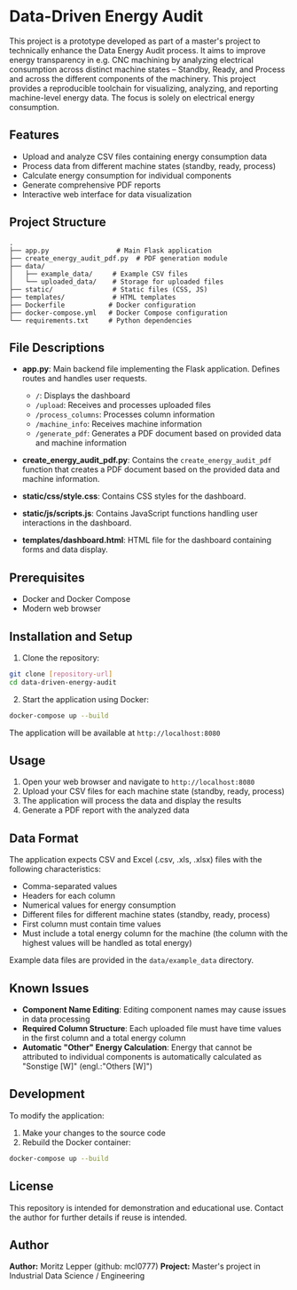 # Data-Driven Energy Audit

This project is a prototype developed as part of a master's project to technically enhance the Data Energy Audit process. It aims to improve energy transparency in e.g. CNC machining by analyzing electrical consumption across distinct machine states – Standby, Ready, and Process and across the different components of the machinery. This project provides a reproducible toolchain for visualizing, analyzing, and reporting machine-level energy data. The focus is solely on electrical energy consumption.

## Features

- Upload and analyze CSV files containing energy consumption data
- Process data from different machine states (standby, ready, process)
- Calculate energy consumption for individual components
- Generate comprehensive PDF reports
- Interactive web interface for data visualization

## Project Structure

```
.
├── app.py                 # Main Flask application
├── create_energy_audit_pdf.py  # PDF generation module
├── data/
│   ├── example_data/     # Example CSV files
│   └── uploaded_data/    # Storage for uploaded files
├── static/               # Static files (CSS, JS)
├── templates/            # HTML templates
├── Dockerfile           # Docker configuration
├── docker-compose.yml   # Docker Compose configuration
└── requirements.txt     # Python dependencies
```

## File Descriptions

- **app.py**: Main backend file implementing the Flask application. Defines routes and handles user requests.
  - `/`: Displays the dashboard
  - `/upload`: Receives and processes uploaded files
  - `/process_columns`: Processes column information
  - `/machine_info`: Receives machine information
  - `/generate_pdf`: Generates a PDF document based on provided data and machine information

- **create_energy_audit_pdf.py**: Contains the `create_energy_audit_pdf` function that creates a PDF document based on the provided data and machine information.

- **static/css/style.css**: Contains CSS styles for the dashboard.

- **static/js/scripts.js**: Contains JavaScript functions handling user interactions in the dashboard.

- **templates/dashboard.html**: HTML file for the dashboard containing forms and data display.

## Prerequisites

- Docker and Docker Compose
- Modern web browser

## Installation and Setup

1. Clone the repository:
```bash
git clone [repository-url]
cd data-driven-energy-audit
```

2. Start the application using Docker:
```bash
docker-compose up --build
```

The application will be available at `http://localhost:8080`

## Usage

1. Open your web browser and navigate to `http://localhost:8080`
2. Upload your CSV files for each machine state (standby, ready, process)
3. The application will process the data and display the results
4. Generate a PDF report with the analyzed data

## Data Format

The application expects CSV and Excel (.csv, .xls, .xlsx) files with the following characteristics:
- Comma-separated values
- Headers for each column
- Numerical values for energy consumption
- Different files for different machine states (standby, ready, process)
- First column must contain time values
- Must include a total energy column for the machine (the column with the highest values will be handled as total energy)

Example data files are provided in the `data/example_data` directory.

## Known Issues

- **Component Name Editing**: Editing component names may cause issues in data processing
- **Required Column Structure**: Each uploaded file must have time values in the first column and a total energy column
- **Automatic "Other" Energy Calculation**: Energy that cannot be attributed to individual components is automatically calculated as "Sonstige [W]" (engl.:"Others [W]")

## Development

To modify the application:

1. Make your changes to the source code
2. Rebuild the Docker container:
```bash
docker-compose up --build
```

## License

This repository is intended for demonstration and educational use.
Contact the author for further details if reuse is intended.

## Author

**Author:** Moritz Lepper (github: mcl0777)
**Project:** Master's project in Industrial Data Science / Engineering